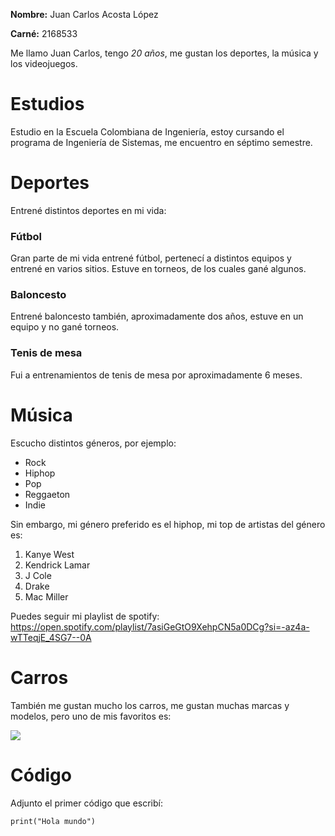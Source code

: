 **Nombre:** Juan Carlos Acosta López

**Carné:** 2168533

Me llamo Juan Carlos, tengo *20 años*, me gustan los deportes, la música y los videojuegos. 

# Estudios

Estudio en la Escuela Colombiana de Ingeniería, estoy cursando el programa de Ingeniería de Sistemas, me encuentro en séptimo semestre.

# Deportes

Entrené distintos deportes en mi vida:

### Fútbol

Gran parte de mi vida entrené fútbol, pertenecí a distintos equipos y entrené en varios sitios. Estuve en torneos, de los cuales gané algunos.

### Baloncesto

Entrené baloncesto también, aproximadamente dos años, estuve en un equipo y no gané torneos.

### Tenis de mesa

Fui a entrenamientos de tenis de mesa por aproximadamente 6 meses. 

# Música

Escucho distintos géneros, por ejemplo: 

* Rock
* Hiphop
* Pop
* Reggaeton
* Indie

Sin embargo, mi género preferido es el hiphop, mi top de artistas del género es:

1. Kanye West
2. Kendrick Lamar
3. J Cole
4. Drake
5. Mac Miller

Puedes seguir mi playlist de spotify: <https://open.spotify.com/playlist/7asiGeGtO9XehpCN5a0DCg?si=-az4a-wTTeqjE_4SG7--0A>

# Carros

También me gustan mucho los carros, me gustan muchas marcas y modelos, pero uno de mis favoritos es: 

![](https://www.google.com/url?sa=i&url=https%3A%2F%2Fwww.motor.com.co%2Factualidad%2Flanzamientos%2Fporsche-911-turbo-2021-lanzamiento-mundial%2F34517&psig=AOvVaw2IfVe3rEsaWNaTZfGthY6D&ust=1642948869476000&source=images&cd=vfe&ved=0CAgQjRxqFwoTCLiIn_TLxfUCFQAAAAAdAAAAABAD)

# Código

Adjunto el primer código que escribí: 
```
print("Hola mundo")
```
